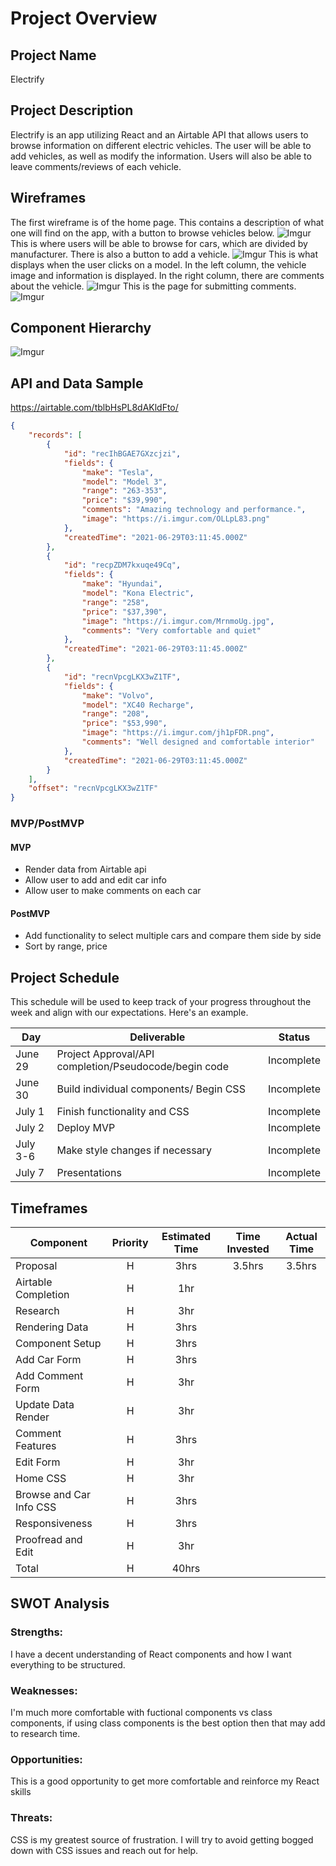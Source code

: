<!-- CODENAME: BANANA -->
# Project Overview

## Project Name

Electrify

## Project Description

Electrify is an app utilizing React and an Airtable API that allows users to browse information on different electric vehicles. The user will be able to add vehicles, as well as modify the information. Users will also be able to leave comments/reviews of each vehicle.

## Wireframes
The first wireframe is of the home page. This contains a description of what one will find on the app, with a button to browse vehicles below.
![Imgur](https://i.imgur.com/5NbpqZv.png)
This is where users will be able to browse for cars, which are divided by manufacturer. There is also a button to add a vehicle.
![Imgur](https://i.imgur.com/wJU3pL3.png)
This is what displays when the user clicks on a model. In the left column, the vehicle image and information is displayed. In the right column, there are comments about the vehicle.
![Imgur](https://i.imgur.com/dhY8CJr.png)
This is the page for submitting comments.
![Imgur](https://i.imgur.com/5dDlTld.png)

## Component Hierarchy
![Imgur](https://i.imgur.com/NV48tjx.png)

## API and Data Sample
https://airtable.com/tblbHsPL8dAKldFto/

```json
{
    "records": [
        {
            "id": "recIhBGAE7GXzcjzi",
            "fields": {
                "make": "Tesla",
                "model": "Model 3",
                "range": "263-353",
                "price": "$39,990",
                "comments": "Amazing technology and performance.",
                "image": "https://i.imgur.com/OLLpL83.png"
            },
            "createdTime": "2021-06-29T03:11:45.000Z"
        },
        {
            "id": "recpZDM7kxuqe49Cq",
            "fields": {
                "make": "Hyundai",
                "model": "Kona Electric",
                "range": "258",
                "price": "$37,390",
                "image": "https://i.imgur.com/MrnmoUg.jpg",
                "comments": "Very comfortable and quiet"
            },
            "createdTime": "2021-06-29T03:11:45.000Z"
        },
        {
            "id": "recnVpcgLKX3wZ1TF",
            "fields": {
                "make": "Volvo",
                "model": "XC40 Recharge",
                "range": "208",
                "price": "$53,990",
                "image": "https://i.imgur.com/jh1pFDR.png",
                "comments": "Well designed and comfortable interior"
            },
            "createdTime": "2021-06-29T03:11:45.000Z"
        }
    ],
    "offset": "recnVpcgLKX3wZ1TF"
}
```

### MVP/PostMVP

#### MVP 

- Render data from Airtable api
- Allow user to add and edit car info
- Allow user to make comments on each car

#### PostMVP  

- Add functionality to select multiple cars and compare them side by side
- Sort by range, price

## Project Schedule

This schedule will be used to keep track of your progress throughout the week and align with our expectations. Here's an example.

|  Day | Deliverable | Status
|---|---| ---|
|June 29| Project Approval/API completion/Pseudocode/begin code | Incomplete
|June 30| Build individual components/ Begin CSS | Incomplete
|July 1| Finish functionality and CSS | Incomplete
|July 2 | Deploy MVP | Incomplete
|July 3-6 | Make style changes if necessary  | Incomplete
|July 7| Presentations | Incomplete

## Timeframes

| Component | Priority | Estimated Time | Time Invested | Actual Time |
| --- | :---: |  :---: | :---: | :---: |
| Proposal | H | 3hrs| 3.5hrs | 3.5hrs |
| Airtable Completion | H | 1hr|  |  |
| Research | H | 3hr|  |  |
| Rendering Data | H | 3hrs|  |  |
| Component Setup | H | 3hrs|  |  |
| Add Car Form | H | 3hrs|  |  |
| Add Comment Form | H | 3hr|  |  |
| Update Data Render | H | 3hr|  |  |
| Comment Features | H | 3hrs|  |  |
| Edit Form | H | 3hr|  |  |
| Home CSS | H | 3hr|  |  |
| Browse and Car Info CSS | H | 3hrs|  |  |
| Responsiveness | H | 3hrs|  |  |
| Proofread and Edit | H | 3hr|  |  |
| Total | H | 40hrs|  |  |

## SWOT Analysis

### Strengths:
I have a decent understanding of React components and how I want everything to be structured.
### Weaknesses:
I'm much more comfortable with fuctional components vs class components, if using class components is the best option then that may add to research time.
### Opportunities:
This is a good opportunity to get more comfortable and reinforce my React skills
### Threats:
CSS is my greatest source of frustration. I will try to avoid getting bogged down with CSS issues and reach out for help.